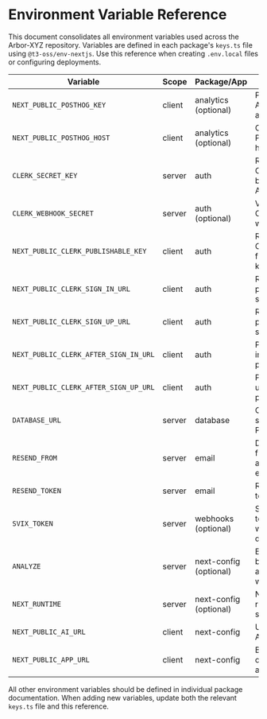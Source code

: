 # Environment Variable Reference

This document consolidates all environment variables used across the Arbor-XYZ repository. Variables are defined in each package's `keys.ts` file using `@t3-oss/env-nextjs`. Use this reference when creating `.env.local` files or configuring deployments.

| Variable | Scope | Package/App | Notes |
| --- | --- | --- | --- |
| `NEXT_PUBLIC_POSTHOG_KEY` | client | analytics (optional) | PostHog API key for analytics. |
| `NEXT_PUBLIC_POSTHOG_HOST` | client | analytics (optional) | Custom PostHog host URL. |
| `CLERK_SECRET_KEY` | server | auth | Required Clerk backend API key. |
| `CLERK_WEBHOOK_SECRET` | server | auth (optional) | Validates Clerk webhooks. |
| `NEXT_PUBLIC_CLERK_PUBLISHABLE_KEY` | client | auth | Required Clerk frontend key. |
| `NEXT_PUBLIC_CLERK_SIGN_IN_URL` | client | auth | Redirect path after sign in. |
| `NEXT_PUBLIC_CLERK_SIGN_UP_URL` | client | auth | Redirect path after sign up. |
| `NEXT_PUBLIC_CLERK_AFTER_SIGN_IN_URL` | client | auth | Post sign-in landing page. |
| `NEXT_PUBLIC_CLERK_AFTER_SIGN_UP_URL` | client | auth | Post sign-up landing page. |
| `DATABASE_URL` | server | database | Connection string for Prisma. |
| `RESEND_FROM` | server | email | Default from address for emails. |
| `RESEND_TOKEN` | server | email | Resend API token. |
| `SVIX_TOKEN` | server | webhooks (optional) | Svix API token for webhook delivery. |
| `ANALYZE` | server | next-config (optional) | Enables bundle analysis when set. |
| `NEXT_RUNTIME` | server | next-config (optional) | Next.js runtime selection. |
| `NEXT_PUBLIC_AI_URL` | client | next-config | URL for the AI service. |
| `NEXT_PUBLIC_APP_URL` | client | next-config | Base URL of the main app. |

All other environment variables should be defined in individual package documentation. When adding new variables, update both the relevant `keys.ts` file and this reference.
